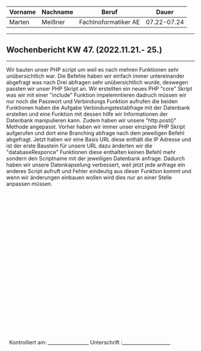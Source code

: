 #

| Vorname | Nachname | Beruf | Dauer |
|---|---|---|---|
|Marten| Meißner|FachInoformatiker AE|07.22-07.24|
---

## Wochenbericht KW 47.  (2022.11.21.- 25.)

---
Wir bauten unser PHP script um weil es nach mehren Funktionen sehr unübersichtlich war.
Die Befehle haben wir einfach immer untereinander abgefragt was nach Drei abfragen sehr unübersichtlich wurde, deswegen passten wir unser PHP Skript an.
Wir erstellten ein neues PHP "core" Skript was wir mit einer "include" Funktion impelemntieren dadruch müssen wir nur noch die Passwort und Verbindungs Funktion aufrufen die beiden Funktionen haben die Aufgabe Verbindungstestabfrage mit der Datenbank erstellen und eine Funktion mit dessen hilfe wir Informationen der Datenbank manipulieren kann.
Zudem haben wir unsere "http.post()" Methode angepasst.
Vorher haben wir immer unser einzigste PHP Skript aufgerufen und dort eine Branching abfrage nach dem jeweiligen Befehl abgefragt.
Jetzt haben wir eine Basis URL diese enthält die IP Adresse und ist der erste Baustein für unsere URL dazu änderten wir die "databaseResponce" Funktionen diese enthalten keinen Befehl mehr sondern den Scriptname mit der jeweiligen Datenbank anfrage.
Dadurch haben wir unsere Datenkapselung verbessert, weil jetzt jede anfrage ein anderes Script aufruft und Fehler eindeutig aus dieser Funktion kommt und wenn wir änderungen einbauen wollen wird dies nur an einer Stelle anpassen müssen.   
&nbsp;
\
\
\
\
\
\
\
\
\
\
\
\
\
\
\
\
\
\
\
\
\
\
\
\
&nbsp;
Kontrolliert am: _________________ Unterschrift  :____________________
